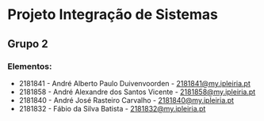 # Projeto Integração de Sistemas
## Grupo 2

### Elementos:

* 2181841 - André Alberto Paulo Duivenvoorden - 2181841@my.ipleiria.pt
* 2181858 - André Alexandre dos Santos Vicente - 2181858@my.ipleiria.pt
* 2181840 - André José Rasteiro Carvalho - 2181840@my.ipleiria.pt
* 2181832 - Fábio da Silva Batista - 2181832@my.ipleiria.pt
